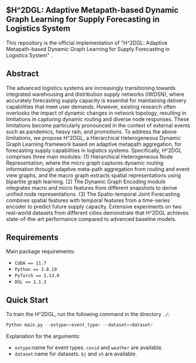 ## **$H^2DGL: Adaptive Metapath-based Dynamic Graph Learning for Supply Forecasting in Logistics System**
This repository is the official implementation of "H^2DGL: Adaptive Metapath-based Dynamic Graph Learning for Supply Forecasting in Logistics System" .
## **Abstract**
The advanced logistics systems are increasingly transitioning towards integrated warehousing and distribution supply networks (IWDSN), where accurately forecasting supply capacity is essential for maintaining delivery capabilities that meet user demands. However, existing research often overlooks the impact of dynamic changes in network topology, resulting in limitations in capturing dynamic routing and diverse node responses. These limitations become particularly pronounced in the context of external events such as pandemics, heavy rain, and promotions. To address the above limitations, we propose H^2DGL, a Hierarchical Heterogeneous Dynamic Graph Learning framework based on adaptive metapath aggregation, for forecasting supply capabilities in logistics systems. 
Specifically, H^2DGL comprises three main modules: (1) Hierarchical Heterogeneous Node Representation, where the micro graph captures dynamic routing information through adaptive meta-path aggregation from routing and event view graphs, and the macro graph extracts spatial representations using bipartite graph learning. (2) The Dynamic Graph Encoding module integrates macro and micro features from different snapshots to derive unified node representations. (3) The Spatio-temporal Joint Forecasting combines spatial features with temporal features from a time-series encoder to predict future supply capacity. Extensive experiments on two real-world datasets from different cities demonstrate that H^2DGL achieves state-of-the-art performance compared to advanced baseline models. 
## Requirements
Main package requirements:
- `CUDA == 11.7`
- `Python == 3.8.19`
- `PyTorch == 1.13.0`
- `DGL == 1.1.3`

## Quick Start
To train the H^2DGL, run the following command in the directory `./`:
```Python
Python main.py --evtype=<event_type> --dataset=<dataset>
```
Explanation for the arguments:
- `evtype`:name for event types. `covid` and `weather` are available.
- `dataset`:name for datasets. `bj` and `sh` are available.
